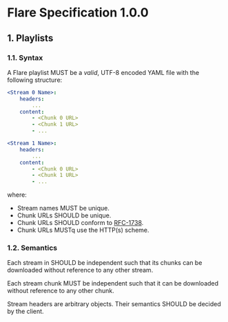 # Flare Specification 1.0.0

## 1. Playlists

### 1.1. Syntax

A Flare playlist MUST be a *valid*, UTF-8 encoded YAML file with the following structure:

```yaml
<Stream 0 Name>:
    headers:
        ...
    content:
        - <Chunk 0 URL>
        - <Chunk 1 URL>
        - ...

<Stream 1 Name>:
    headers:
        ...
    content:
        - <Chunk 0 URL>
        - <Chunk 1 URL>
        - ...
```

where:

* Stream names MUST be unique.
* Chunk URLs SHOULD be unique.
* Chunk URLs SHOULD conform to [RFC-1738](https://www.rfc-editor.org/rfc/rfc1738).
* Chunk URLs MUSTq use the HTTP(s) scheme.


### 1.2. Semantics

Each stream in SHOULD be independent such that its chunks can be downloaded without reference to any other stream.

Each stream chunk MUST be independent such that it can be downloaded without reference to any other chunk.

Stream headers are arbitrary objects. Their semantics SHOULD be decided by the client.
